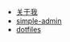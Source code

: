 - [关于我](/README)
- [simple-admin](https://lh5sa.github.io/eggjs-server/#/)
- [dotfiles](https://github.com/liaohui5/dotfiles)

